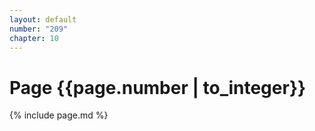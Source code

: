```yaml
---
layout: default
number: "209"
chapter: 10
---
```


# Page {{page.number | to_integer}}
{% include page.md %}
